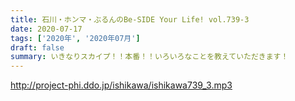 ```yaml
---
title: 石川・ホンマ・ぶるんのBe-SIDE Your Life! vol.739-3
date: 2020-07-17
tags: ['2020年', '2020年07月']
draft: false
summary: いきなりスカイプ！！本番！！いろいろなことを教えていただきます！
---
```


http://project-phi.ddo.jp/ishikawa/ishikawa739_3.mp3
